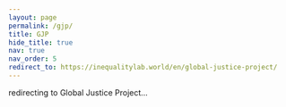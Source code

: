 ```yaml
---
layout: page
permalink: /gjp/
title: GJP
hide_title: true
nav: true
nav_order: 5
redirect_to: https://inequalitylab.world/en/global-justice-project/
---
```


redirecting to Global Justice Project...
